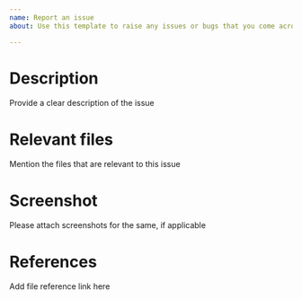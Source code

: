 ```yaml
---
name: Report an issue
about: Use this template to raise any issues or bugs that you come across in the project

---
```


# Description
Provide a clear description of the issue

# Relevant files
Mention the files that are relevant to this issue

# Screenshot
Please attach screenshots for the same, if applicable

# References
Add file reference link here
